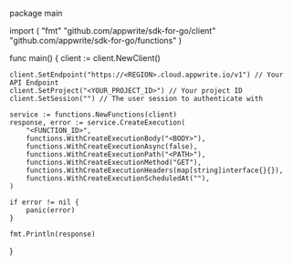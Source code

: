 package main

import (
    "fmt"
    "github.com/appwrite/sdk-for-go/client"
    "github.com/appwrite/sdk-for-go/functions"
)

func main() {
    client := client.NewClient()

    client.SetEndpoint("https://<REGION>.cloud.appwrite.io/v1") // Your API Endpoint
    client.SetProject("<YOUR_PROJECT_ID>") // Your project ID
    client.SetSession("") // The user session to authenticate with

    service := functions.NewFunctions(client)
    response, error := service.CreateExecution(
        "<FUNCTION_ID>",
        functions.WithCreateExecutionBody("<BODY>"),
        functions.WithCreateExecutionAsync(false),
        functions.WithCreateExecutionPath("<PATH>"),
        functions.WithCreateExecutionMethod("GET"),
        functions.WithCreateExecutionHeaders(map[string]interface{}{}),
        functions.WithCreateExecutionScheduledAt(""),
    )

    if error != nil {
        panic(error)
    }

    fmt.Println(response)
}
